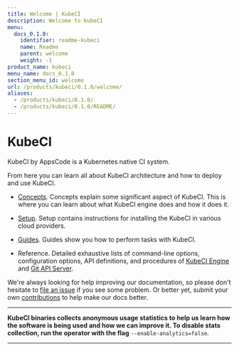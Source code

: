 ```yaml
---
title: Welcome | KubeCI
description: Welcome to KubeCI
menu:
  docs_0.1.0:
    identifier: readme-kubeci
    name: Readme
    parent: welcome
    weight: -1
product_name: kubeci
menu_name: docs_0.1.0
section_menu_id: welcome
url: /products/kubeci/0.1.0/welcome/
aliases:
  - /products/kubeci/0.1.0/
  - /products/kubeci/0.1.0/README/
---
```


# KubeCI

KubeCI by AppsCode is a Kubernetes native CI system.

From here you can learn all about KubeCI architecture and how to deploy and use KubeCI.

- [Concepts](/docs/concepts/). Concepts explain some significant aspect of KubeCI. This is where you can learn about what KubeCI engine does and how it does it.

- [Setup](/docs/setup/). Setup contains instructions for installing the KubeCI in various cloud providers.

- [Guides](/docs/guides/). Guides show you how to perform tasks with KubeCI.

- Reference. Detailed exhaustive lists of command-line options, configuration options, API definitions, and procedures of [KubeCI Engine](/docs/reference/engine) and [Git API Server](/docs/reference/git-apiserver).

We're always looking for help improving our documentation, so please don't hesitate to [file an issue](https://github.com/kube-ci/project/issues/new) if you see some problem. Or better yet, submit your own [contributions](/docs/CONTRIBUTING.md) to help
make our docs better.

---

**KubeCI binaries collects anonymous usage statistics to help us learn how the software is being used and how we can improve it. To disable stats collection, run the operator with the flag** `--enable-analytics=false`.

---
